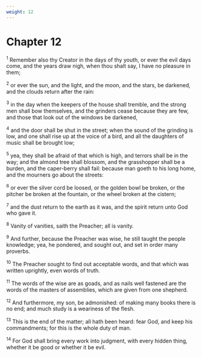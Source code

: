 ```yaml
---
weight: 12
---
```


# Chapter 12

<sup>1</sup> Remember also thy Creator in the days of thy youth, or ever the evil days come, and the years draw nigh, when thou shalt say, I have no pleasure in them; 

<sup>2</sup> or ever the sun, and the light, and the moon, and the stars, be darkened, and the clouds return after the rain: 

<sup>3</sup> in the day when the keepers of the house shall tremble, and the strong men shall bow themselves, and the grinders cease because they are few, and those that look out of the windows be darkened, 

<sup>4</sup> and the door shall be shut in the street; when the sound of the grinding is low, and one shall rise up at the voice of a bird, and all the daughters of music shall be brought low; 

<sup>5</sup> yea, they shall be afraid of that which is high, and terrors shall be in the way; and the almond tree shall blossom, and the grasshopper shall be a burden, and the caper-berry shall fail: because man goeth to his long home, and the mourners go about the streets: 

<sup>6</sup> or ever the silver cord be loosed, or the golden bowl be broken, or the pitcher be broken at the fountain, or the wheel broken at the cistern; 

<sup>7</sup> and the dust return to the earth as it was, and the spirit return unto God who gave it. 

<sup>8</sup> Vanity of vanities, saith the Preacher; all is vanity. 

<sup>9</sup> And further, because the Preacher was wise, he still taught the people knowledge; yea, he pondered, and sought out, and set in order many proverbs. 

<sup>10</sup> The Preacher sought to find out acceptable words, and that which was written uprightly, even words of truth. 

<sup>11</sup> The words of the wise are as goads, and as nails well fastened are the words of the masters of assemblies, which are given from one shepherd. 

<sup>12</sup> And furthermore, my son, be admonished: of making many books there is no end; and much study is a weariness of the flesh. 

<sup>13</sup> This is the end of the matter; all hath been heard: fear God, and keep his commandments; for this is the whole duty of man. 

<sup>14</sup> For God shall bring every work into judgment, with every hidden thing, whether it be good or whether it be evil. 

